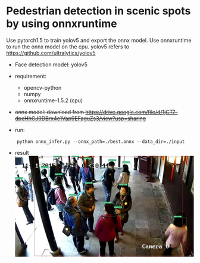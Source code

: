 # Pedestrian detection in scenic spots by using onnxruntime
Use pytorch1.5 to train yolov5 and export the onnx model. Use onnxruntime to run the onnx model on the cpu.
yolov5 refers to https://github.com/ultralytics/yolov5
* Face detection model: yolov5 
* requirement:
    * opencv-python
    * numpy
    * onnxruntime-1.5.2 (cpu)

* ~~onnx model: download from  https://drive.google.com/file/d/1jCT7-dpeHhCJ0DBrx4e1Vap9EFaguZs3/view?usp=sharing~~
* run:
``` shell script
    python onnx_infer.py --onnx_path=./best.onnx --data_dir=./input
```
* result
    ![](./output/1.jpg)